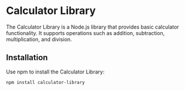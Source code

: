 # Calculator Library

The Calculator Library is a Node.js library that provides basic calculator functionality. It supports operations such as addition, subtraction, multiplication, and division.

## Installation

Use npm to install the Calculator Library:

```shell
npm install calculator-library
